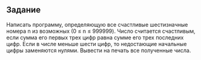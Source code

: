 ## Задание

Написать программу, определяющую все счастливые шестизначные номера n из возможных (0 ≤ n ≤ 999999). Число считается счастливым, если сумма его первых трех цифр равна сумме его трех последних цифр. Если в числе меньше шести цифр, то недостающие начальные цифры заменяются нулями. Вывести на печать все полученные числа.